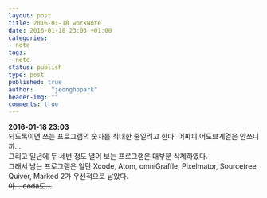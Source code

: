 ```yaml
---
layout: post
title: 2016-01-18 workNote
date: 2016-01-18 23:03 +01:00
categories:
- note
tags:
- note
status: publish
type: post
published: true
author:     "jeonghopark"
header-img: ""
comments: true
---
```

**2016-01-18 23:03**  
되도록이면 쓰는 프로그램의 숫자를 최대한 줄일려고 한다. 어짜피 어도브계열은 안쓰니까...  
그리고 일년에 두 세번 정도 열어 보는 프로그램은 대부분 삭제하였다.   
그래서 남는 프로그램은 일단 Xcode, Atom, omniGraffle, Pixelmator, Sourcetree, Quiver, Marked 2가 우선적으로 남았다.   
~~아... coda도...~~   
